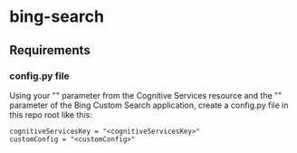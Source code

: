 # bing-search

## Requirements

### config.py file

Using your "<cognitiveServicesKey>" parameter from the Cognitive Services resource and the "<customConfig>" parameter of the Bing Custom Search application, create a config.py file in this repo root like this:

```
cognitiveServicesKey = "<cognitiveServicesKey>"
customConfig = "<customConfig>"

```